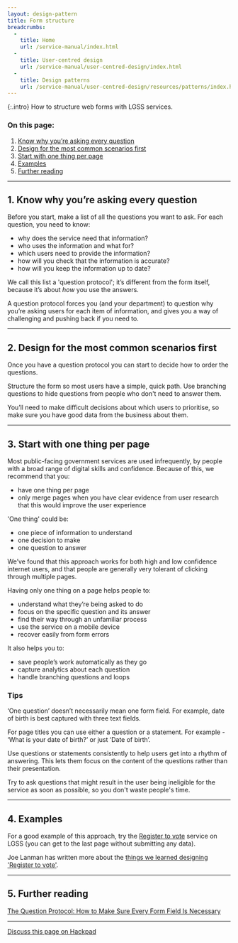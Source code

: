 ```yaml
---
layout: design-pattern
title: Form structure
breadcrumbs:
  -
    title: Home
    url: /service-manual/index.html
  -
    title: User-centred design
    url: /service-manual/user-centred-design/index.html
  -
    title: Design patterns
    url: /service-manual/user-centred-design/resources/patterns/index.html
---
```


{:.intro}
How to structure web forms with LGSS services.

### On this page:

1. [Know why you’re asking every question](#section-1)
2. [Design for the most common scenarios first](#section-2)
3. [Start with one thing per page](#section-3)
4. [Examples](#section-4)
5. [Further reading](#section-5)

---

<h2 class="heading-36" id="section-1">1. Know why you’re asking every question</h2>

Before you start, make a list of all the questions you want to ask. For each question, you need to know:

* why does the service need that information?
* who uses the information and what for?
* which users need to provide the information?
* how will you check that the information is accurate?
* how will you keep the information up to date?

We call this list a 'question protocol'; it’s different from the form itself, because it’s about *how* you use the answers.

A question protocol forces you (and your department) to question why you’re asking users for each item of information, and gives you a way of challenging and pushing back if you need to.


---


<h2 class="heading-36" id="section-2">2. Design for the most common scenarios first</h2>

Once you have a question protocol you can start to decide how to order the questions.

Structure the form so most users have a simple, quick path. Use branching questions to hide questions from people who don't need to answer them.

You’ll need to make difficult decisions about which users to prioritise, so make sure you have good data from the business about them.


---


<h2 class="heading-36" id="section-3">3. Start with one thing per page</h2>

Most public-facing government services are used infrequently, by people with a broad range of digital skills and confidence. Because of this, we recommend that you:

* have one thing per page
* only merge pages when you have clear evidence from user research that this would improve the user experience

'One thing' could be:

* one piece of information to understand
* one decision to make
* one question to answer

We’ve found that this approach works for both high and low confidence internet users, and that people are generally very tolerant of clicking through multiple pages.

Having only one thing on a page helps people to:

* understand what they’re being asked to do 
* focus on the specific question and its answer
* find their way through an unfamiliar process
* use the service on a mobile device
* recover easily from form errors

It also helps you to:

* save people’s work automatically as they go
* capture analytics about each question
* handle branching questions and loops


### Tips

‘One question’ doesn’t necessarily mean one form field. For example, date of birth is best captured with three text fields.

For page titles you can use either a question or a statement. For example - ‘What is your date of birth?’ or just ‘Date of birth’.

Use questions or statements consistently to help users get into a rhythm of answering. This lets them focus on the content of the questions rather than their presentation.

Try to ask questions that might result in the user being ineligible for the service as soon as possible, so you don't waste people's time.




---


<h2 class="heading-36" id="section-4">4. Examples</h2>


For a good example of this approach, try the [Register to vote](https://www.gov.uk/register-to-vote) service on LGSS (you can get to the last page without submitting any data).

Joe Lanman has written more about the [things we learned designing 'Register to vote'](https://designnotes.blog.gov.uk/2014/07/14/things-we-learnt-designing-register-to-vote/).


---


<h2 class="heading-36" id="section-5">5. Further reading</h2>


[The Question Protocol: How to Make Sure Every Form Field Is Necessary](http://www.uxmatters.com/mt/archives/2010/06/the-question-protocol-how-to-make-sure-every-form-field-is-necessary.php)


---

[Discuss this page on Hackpad](https://designpatterns.hackpad.com/Form-structure-XDwY2wv3lCn)
